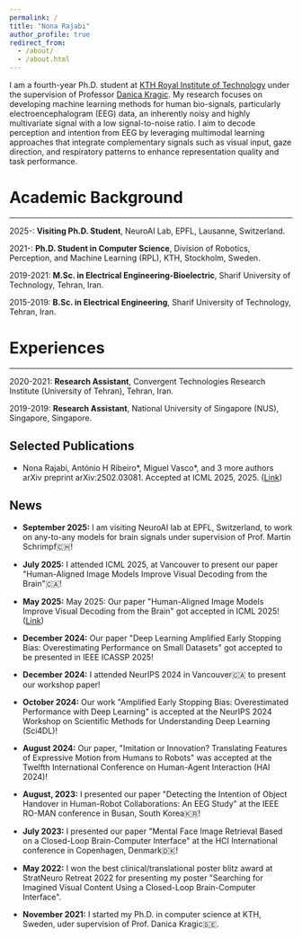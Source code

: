```yaml
---
permalink: /
title: "Nona Rajabi"
author_profile: true
redirect_from: 
  - /about/
  - /about.html
---
```


I am a fourth-year Ph.D. student at [KTH Royal Institute of Technology](https://www.kth.se/en) under the supervision of Professor [Danica Kragic](https://scholar.google.com/citations?user=ZlSVieAAAAAJ&hl=en). 
My research focuses on developing machine learning methods for human bio-signals, particularly electroencephalogram (EEG) data, an inherently noisy and highly multivariate signal with a low signal-to-noise ratio. I aim to decode perception and intention from EEG by leveraging multimodal learning approaches that integrate complementary signals such as visual input, gaze direction, and respiratory patterns to enhance representation quality and task performance.

Academic Background
======
---

2025-: **Visiting Ph.D. Student**, NeuroAI Lab, EPFL, Lausanne, Switzerland.

2021-: **Ph.D. Student in Computer Science**, Division of Robotics, Perception, and Machine Learning (RPL), KTH, Stockholm, Sweden.

2019-2021: **M.Sc. in Electrical Engineering-Bioelectric**, Sharif University of Technology, Tehran, Iran.

2015-2019: **B.Sc. in Electrical Engineering**, Sharif University of Technology, Tehran, Iran.

Experiences
======
---

2020-2021: **Research Assistant**, Convergent Technologies Research Institute (University of Tehran), Tehran, Iran.

2019-2019: **Research Assistant**, National University of Singapore (NUS), Singapore, Singapore.

Selected Publications
------
- Nona Rajabi, António H Ribeiro*, Miguel Vasco*, and 3 more authors arXiv preprint arXiv:2502.03081. Accepted at ICML 2025, 2025. ([Link](https://openreview.net/pdf?id=i6uxIAAMje))

News
------
- **September 2025:** I am visiting NeuroAI lab at EPFL, Switzerland, to work on any-to-any models for brain signals under supervision of Prof. Martin Schrimpf🇨🇭! 

- **July 2025:** I attended ICML 2025, at Vancouver to present our paper "Human-Aligned Image Models Improve Visual Decoding from the Brain"🇨🇦!

- **May 2025:** May 2025: Our paper "Human-Aligned Image Models Improve Visual Decoding from the Brain" got accepted in ICML 2025! ([Link](https://openreview.net/pdf?id=i6uxIAAMje))

- **December 2024:** Our paper "Deep Learning Amplified Early Stopping Bias: Overestimating Performance on Small Datasets" got accepted to be presented in IEEE ICASSP 2025!

- **December 2024:** I attended NeurIPS 2024 in Vancouver🇨🇦 to present our workshop paper!

- **October 2024:** Our work "Amplified Early Stopping Bias: Overestimated Performance with Deep Learning" is accepted at the NeurIPS 2024 Workshop on Scientific Methods for Understanding Deep Learning (Sci4DL)!

- **August 2024:** Our paper, "Imitation or Innovation? Translating Features of Expressive Motion from Humans to Robots" was accepted at the Twelfth International Conference on Human-Agent Interaction (HAI 2024)!

- **August, 2023:** I presented our paper "Detecting the Intention of Object Handover in Human-Robot Collaborations: An EEG Study" at the IEEE RO-MAN conference in Busan, South Korea🇰🇷!

- **July 2023:** I presented our paper "Mental Face Image Retrieval Based on a Closed-Loop Brain-Computer Interface" at the HCI International conference in Copenhagen, Denmark🇩🇰!

- **May 2022:** I won the best clinical/translational poster blitz award at StratNeuro Retreat 2022 for presenting my poster "Searching for Imagined Visual Content Using a Closed-Loop Brain-Computer Interface".

- **November 2021:** I started my Ph.D. in computer science at KTH, Sweden, uder supervision of Prof. Danica Kragic🇸🇪.
